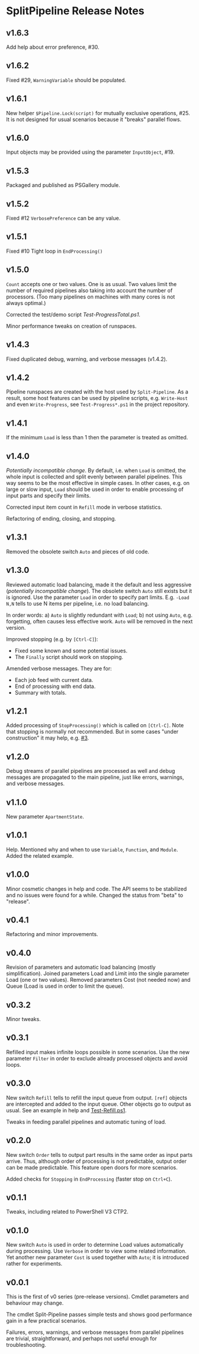 # SplitPipeline Release Notes

## v1.6.3

Add help about error preference, #30.

## v1.6.2

Fixed #29, `WarningVariable` should be populated.

## v1.6.1

New helper `$Pipeline.Lock(script)` for mutually exclusive operations, #25.
It is not designed for usual scenarios because it "breaks" parallel flows.

## v1.6.0

Input objects may be provided using the parameter `InputObject`, #19.

## v1.5.3

Packaged and published as PSGallery module.

## v1.5.2

Fixed #12 `VerbosePreference` can be any value.

## v1.5.1

Fixed #10 Tight loop in `EndProcessing()`

## v1.5.0

`Count` accepts one or two values. One is as usual. Two values limit the number
of required pipelines also taking into account the number of processors. (Too
many pipelines on machines with many cores is not always optimal.)

Corrected the test/demo script *Test-ProgressTotal.ps1*.

Minor performance tweaks on creation of runspaces.

## v1.4.3

Fixed duplicated debug, warning, and verbose messages (v1.4.2).

## v1.4.2

Pipeline runspaces are created with the host used by `Split-Pipeline`. As a
result, some host features can be used by pipeline scripts, e.g. `Write-Host`
and even `Write-Progress`, see `Test-Progress*.ps1` in the project repository.

## v1.4.1

If the minimum `Load` is less than 1 then the parameter is treated as omitted.

## v1.4.0

*Potentially incompatible change*. By default, i.e. when `Load` is omitted, the
whole input is collected and split evenly between parallel pipelines. This way
seems to be the most effective in simple cases. In other cases, e.g. on large
or slow input, `Load` should be used in order to enable processing of input
parts and specify their limits.

Corrected input item count in `Refill` mode in verbose statistics.

Refactoring of ending, closing, and stopping.

## v1.3.1

Removed the obsolete switch `Auto` and pieces of old code.

## v1.3.0

Reviewed automatic load balancing, made it the default and less aggressive
(*potentially incompatible change*). The obsolete switch `Auto` still exists
but it is ignored. Use the parameter `Load` in order to specify part limits.
E.g. `-Load N,N` tells to use N items per pipeline, i.e. no load balancing.

In order words: a) `Auto` is slightly redundant with `Load`; b) not using
`Auto`, e.g. forgetting, often causes less effective work. `Auto` will be
removed in the next version.

Improved stopping (e.g. by `[Ctrl-C]`):

- Fixed some known and some potential issues.
- The `Finally` script should work on stopping.

Amended verbose messages. They are for:

- Each job feed with current data.
- End of processing with end data.
- Summary with totals.

## v1.2.1

Added processing of `StopProcessing()` which is called on `[Ctrl-C]`. Note that
stopping is normally not recommended. But in some cases "under construction" it
may help, e.g. [#3](https://github.com/nightroman/SplitPipeline/issues/3).

## v1.2.0

Debug streams of parallel pipelines are processed as well and debug messages
are propagated to the main pipeline, just like errors, warnings, and verbose
messages.

## v1.1.0

New parameter `ApartmentState`.

## v1.0.1

Help. Mentioned why and when to use `Variable`, `Function`, and `Module`. Added
the related example.

## v1.0.0

Minor cosmetic changes in help and code. The API seems to be stabilized and no
issues were found for a while. Changed the status from "beta" to "release".

## v0.4.1

Refactoring and minor improvements.

## v0.4.0

Revision of parameters and automatic load balancing (mostly simplification).
Joined parameters Load and Limit into the single parameter Load (one or two
values). Removed parameters Cost (not needed now) and Queue (Load is used in
order to limit the queue).

## v0.3.2

Minor tweaks.

## v0.3.1

Refilled input makes infinite loops possible in some scenarios. Use the new
parameter `Filter` in order to exclude already processed objects and avoid
loops.

## v0.3.0

New switch `Refill` tells to refill the input queue from output. `[ref]`
objects are intercepted and added to the input queue. Other objects go to
output as usual. See an example in help and
[Test-Refill.ps1](https://github.com/nightroman/SplitPipeline/blob/master/Tests/Test-Refill.ps1).

Tweaks in feeding parallel pipelines and automatic tuning of load.

## v0.2.0

New switch `Order` tells to output part results in the same order as input
parts arrive. Thus, although order of processing is not predictable, output
order can be made predictable. This feature open doors for more scenarios.

Added checks for `Stopping` in `EndProcessing` (faster stop on `Ctrl+C`).

## v0.1.1

Tweaks, including related to PowerShell V3 CTP2.

## v0.1.0

New switch `Auto` is used in order to determine Load values automatically during
processing. Use `Verbose` in order to view some related information. Yet another
new parameter `Cost` is used together with `Auto`; it is introduced rather for
experiments.

## v0.0.1

This is the first of v0 series (pre-release versions). Cmdlet parameters and
behaviour may change.

The cmdlet Split-Pipeline passes simple tests and shows good performance gain
in a few practical scenarios.

Failures, errors, warnings, and verbose messages from parallel pipelines are
trivial, straightforward, and perhaps not useful enough for troubleshooting.
